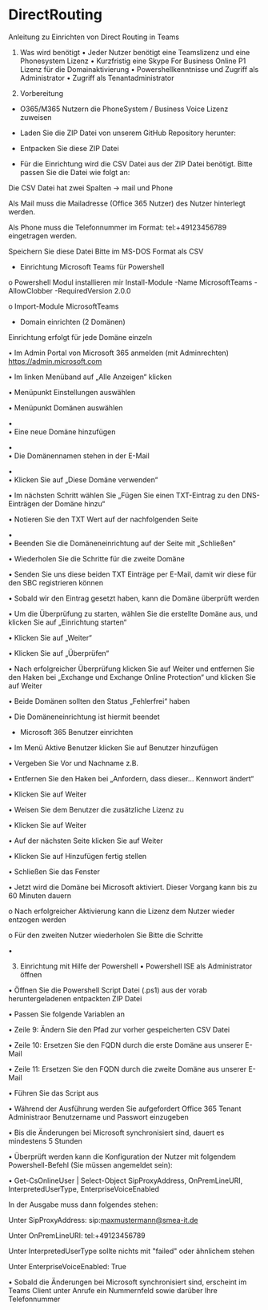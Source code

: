 # DirectRouting
Anleitung zu Einrichten von Direct Routing in Teams
1.	Was wird benötigt
•	Jeder Nutzer benötigt eine Teamslizenz und eine Phonesystem Lizenz
•	Kurzfristig eine Skype For Business Online P1 Lizenz für die Domainaktivierung
•	Powershellkenntnisse und Zugriff als Administrator
•	Zugriff als Tenantadministrator

2.	Vorbereitung

-	O365/M365 Nutzern die PhoneSystem / Business Voice Lizenz zuweisen

-	Laden Sie die ZIP Datei von unserem GitHub Repository herunter:  

-	Entpacken Sie diese ZIP Datei

-	Für die Einrichtung wird die CSV Datei aus der ZIP Datei benötigt. Bitte passen Sie die Datei wie folgt an:

Die CSV Datei hat zwei Spalten -> mail und Phone

Als Mail muss die Mailadresse (Office 365 Nutzer) des Nutzer hinterlegt werden.

Als Phone muss die Telefonnummer im Format: tel:+49123456789 eingetragen werden.

  
Speichern Sie diese Datei Bitte im MS-DOS Format als CSV

 
-	Einrichtung Microsoft Teams für Powershell

o	Powershell Modul installieren mir Install-Module -Name MicrosoftTeams -AllowClobber -RequiredVersion 2.0.0

o	Import-Module MicrosoftTeams 


-	Domain einrichten (2 Domänen)

Einrichtung erfolgt für jede Domäne einzeln

•	Im Admin Portal von Microsoft 365 anmelden (mit Adminrechten) https://admin.microsoft.com

•	Im linken Menüband auf „Alle Anzeigen“ klicken

•	Menüpunkt Einstellungen auswählen

•	Menüpunkt Domänen auswählen 

•	 
•	Eine neue Domäne hinzufügen

•	 
•	Die Domänennamen stehen in der E-Mail

•	 
•	Klicken Sie auf „Diese Domäne verwenden“

•	Im nächsten Schritt wählen Sie „Fügen Sie einen TXT-Eintrag zu den DNS-Einträgen der Domäne hinzu“

•	Notieren Sie den TXT Wert auf der nachfolgenden Seite

•	 
•	Beenden Sie die Domäneneinrichtung auf der Seite mit „Schließen“

•	Wiederholen Sie die Schritte für die zweite Domäne

•	Senden Sie uns diese beiden TXT Einträge per E-Mail, damit wir diese für den SBC registrieren können

•	Sobald wir den Eintrag gesetzt haben, kann die Domäne überprüft werden

•	Um die Überprüfung zu starten, wählen Sie die erstellte Domäne aus, und klicken Sie auf „Einrichtung starten“ 

•	Klicken Sie auf „Weiter“

•	Klicken Sie auf „Überprüfen“

•	Nach erfolgreicher Überprüfung klicken Sie auf Weiter und entfernen Sie den Haken bei „Exchange und Exchange Online Protection“ und klicken Sie auf Weiter

•	Beide Domänen sollten den Status „Fehlerfrei“ haben

•	Die Domäneneinrichtung ist hiermit beendet


-	Microsoft 365 Benutzer einrichten

•	Im Menü Aktive Benutzer klicken Sie auf Benutzer hinzufügen

•	Vergeben Sie Vor und Nachname z.B.  

•	Entfernen Sie den Haken bei „Anfordern, dass dieser… Kennwort ändert“

•	Klicken Sie auf Weiter

•	Weisen Sie dem Benutzer die zusätzliche Lizenz zu  

•	Klicken Sie auf Weiter

•	Auf der nächsten Seite klicken Sie auf Weiter

•	Klicken Sie auf Hinzufügen fertig stellen

•	Schließen Sie das Fenster

•	Jetzt wird die Domäne bei Microsoft aktiviert. Dieser Vorgang kann bis zu 60 Minuten dauern

o	Nach erfolgreicher Aktivierung kann die Lizenz dem Nutzer wieder entzogen werden

o	Für den zweiten Nutzer wiederholen Sie Bitte die Schritte

•	

3.	Einrichtung mit Hilfe der Powershell
•	Powershell ISE als Administrator öffnen

•	Öffnen Sie die Powershell Script Datei (.ps1) aus der vorab heruntergeladenen entpackten ZIP Datei 

•	Passen Sie folgende Variablen an

•	Zeile 9: Ändern Sie den Pfad zur vorher gespeicherten CSV Datei

•	Zeile 10: Ersetzen Sie den FQDN durch die erste Domäne aus unserer E-Mail

•	Zeile 11: Ersetzen Sie den FQDN durch die zweite Domäne aus unserer E-Mail

•	Führen Sie das Script aus

•	Während der Ausführung werden Sie aufgefordert Office 365 Tenant Administraor Benutzername und Passwort einzugeben 

•	Bis die Änderungen bei Microsoft synchronisiert sind, dauert es mindestens 5 Stunden

•	Überprüft werden kann die Konfiguration der Nutzer mit folgendem Powershell-Befehl (Sie müssen angemeldet sein):

•	Get-CsOnlineUser | Select-Object SipProxyAddress, OnPremLineURI, InterpretedUserType, EnterpriseVoiceEnabled

In der Ausgabe muss dann folgendes stehen:

Unter SipProxyAddress: sip:maxmustermann@smea-it.de

Unter OnPremLineURI: tel:+49123456789

Unter InterpretedUserType sollte nichts mit "failed" oder ähnlichem stehen

Unter EnterpriseVoiceEnabled: True

•	Sobald die Änderungen bei Microsoft synchronisiert sind, erscheint im Teams Client unter Anrufe ein Nummernfeld sowie darüber Ihre Telefonnummer










